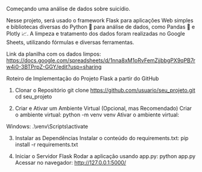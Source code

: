  Começando uma análise de dados sobre suicídio.
 
Nesse projeto, será usado o framework Flask para aplicações Web simples e bibliotecas diversas do Python 🐍 para análise de dados, como Pandas 🐼 e Plotly 📈.
A limpeza e tratamento dos dados foram realizadas no Google Sheets, utilizando fórmulas e diversas ferramentas.

Link da planilha com os dados limpos: https://docs.google.com/spreadsheets/d/1nna8xM1oRvFemZjjbbgPX9qPB7rw4i0-3BTPrpZ-GGY/edit?usp=sharing

Roteiro de Implementação do Projeto Flask a partir do GitHub
1. Clonar o Repositório
git clone https://github.com/usuario/seu_projeto.git
cd seu_projeto


3. Criar e Ativar um Ambiente Virtual (Opcional, mas Recomendado)
Criar o ambiente virtual:
python -m venv venv
Ativar o ambiente virtual:

Windows:
.\venv\Scripts\activate

3. Instalar as Dependências
Instalar o conteúdo do requirements.txt:
pip install -r requirements.txt

4. Iniciar o Servidor Flask
Rodar a aplicação usando app.py:
python app.py
Acessar no navegador:
http://127.0.0.1:5000/
